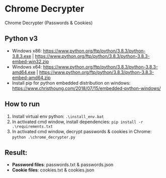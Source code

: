 # Chrome Decrypter
Chrome Decrypter (Passwords & Cookies)

## Python v3
- Windows x86: https://www.python.org/ftp/python/3.8.3/python-3.8.3.exe | https://www.python.org/ftp/python/3.8.3/python-3.8.3-embed-win32.zip
- Windows x64: https://www.python.org/ftp/python/3.8.3/python-3.8.3-amd64.exe | https://www.python.org/ftp/python/3.8.3/python-3.8.3-embed-amd64.zip
- Install pip for python embedded distribution on windows: https://www.christhoung.com/2018/07/15/embedded-python-windows/

## How to run
1. Install virtual env python: `.\install_env.bat`
2. In activated cmd window, install dependencies: `pip install -r .\requirements.txt`
3. In activated cmd window, decrypt passwords & cookies in Chrome: `python .\chrome_decrypter.py`

## Result:
- **Password files**: passwords.txt & passwords.json
- **Cookie files**: cookies.txt & cookies.json
